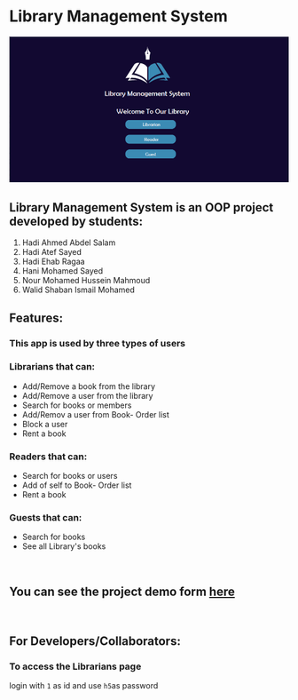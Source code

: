 # Library Management System
![Banner](https://github.com/HadyAhmed00/Library_Management_System/blob/master/h0.png)

## Library Management System is an OOP project developed by students:
1. Hadi Ahmed Abdel Salam
2. Hadi Atef Sayed
3. Hadi Ehab Ragaa
4. Hani Mohamed Sayed
5. Nour Mohamed Hussein Mahmoud
6. Walid Shaban Ismail Mohamed

## Features:
### This app is used by three types of users 
### Librarians that can:
* Add/Remove a book from the library
* Add/Remove a user from the library
* Search for books or members
* Add/Remov a user from Book- Order list
* Block a user
* Rent a book
### Readers that can:
* Search for books or users
* Add of self to Book- Order list
* Rent a book
### Guests that can:
 * Search for books
 * See all Library's books

<br>

## You can see the project demo form [here](https://drive.google.com/file/d/1YfFQgAv3vlrz8Wxaci3q08OkjGNSKgx8/view?usp=sharing)

<br>


## For Developers/Collaborators:
### To access the Librarians page
login with `1` as id and use `h5`as password
